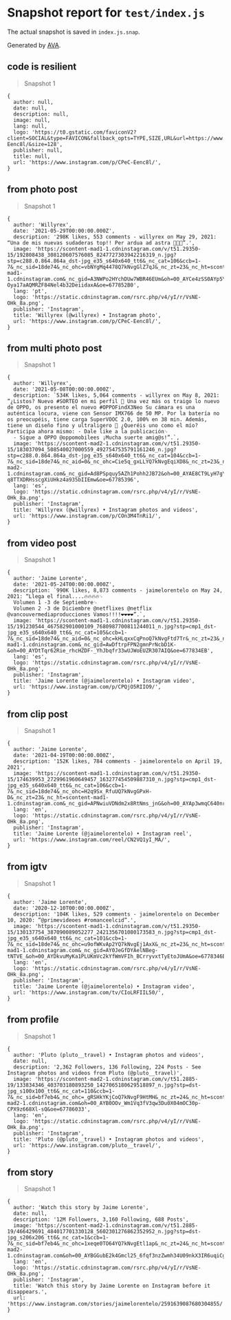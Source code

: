 # Snapshot report for `test/index.js`

The actual snapshot is saved in `index.js.snap`.

Generated by [AVA](https://avajs.dev).

## code is resilient

> Snapshot 1

    {
      author: null,
      date: null,
      description: null,
      image: null,
      lang: null,
      logo: 'https://t0.gstatic.com/faviconV2?client=SOCIAL&type=FAVICON&fallback_opts=TYPE,SIZE,URL&url=https://www.instagram.com/p/CPeC-Eenc8l/&size=128',
      publisher: null,
      title: null,
      url: 'https://www.instagram.com/p/CPeC-Eenc8l/',
    }

## from photo post

> Snapshot 1

    {
      author: 'Willyrex',
      date: '2021-05-29T00:00:00.000Z',
      description: '298K likes, 553 comments - willyrex on May 29, 2021: “Una de mis nuevas sudaderas top!! Per ardua ad astra 🚀🚀🚀”.',
      image: 'https://scontent-mad1-1.cdninstagram.com/v/t51.29350-15/192808438_308120607576085_8247727303942216319_n.jpg?stp=c288.0.864.864a_dst-jpg_e35_s640x640_tt6&_nc_cat=106&ccb=1-7&_nc_sid=18de74&_nc_ohc=vbNYgMq4478Q7kNvgGlZ7qJ&_nc_zt=23&_nc_ht=scontent-mad1-1.cdninstagram.com&_nc_gid=A3NWPo2HYchDUw7WBR46EUm&oh=00_AYCe4zSS0AYp5Y4l-Oya17aAQMRZF84Nel4b32DeiidaxA&oe=677852B0',
      lang: 'pt',
      logo: 'https://static.cdninstagram.com/rsrc.php/v4/yI/r/VsNE-OHk_8a.png',
      publisher: 'Instagram',
      title: 'Willyrex (@willyrex) • Instagram photo',
      url: 'https://www.instagram.com/p/CPeC-Eenc8l/',
    }

## from multi photo post

> Snapshot 1

    {
      author: 'Willyrex',
      date: '2021-05-08T00:00:00.000Z',
      description: `534K likes, 5,064 comments - willyrex on May 8, 2021: ”¿Listos? Nuevo #SORTEO en mi perfil 📱 Una vez más os traigo lo nuevo de OPPO, os presento el nuevo #OPPOFindX3Neo Su cámara es una auténtica locura, viene con Sensor IMX766 de 50 MP. Por la batería no os preocupéis, tiene carga SuperVOOC 2.0, 100% en 38 min. Además, tiene un diseño fino y ultraligero 🏸 ¿Queréis uno como el mío? Participa ahora mismo: - Dale like a la publicación␊
      - Sigue a OPPO @oppomobilees ¡Mucha suerte amig@s!”.`,
      image: 'https://scontent-mad2-1.cdninstagram.com/v/t51.29350-15/183037094_508540027000559_4927547535791161246_n.jpg?stp=c288.0.864.864a_dst-jpg_e35_s640x640_tt6&_nc_cat=104&ccb=1-7&_nc_sid=18de74&_nc_aid=0&_nc_ohc=Cie5q_gxLLYQ7kNvgEqiXD8&_nc_zt=23&_nc_ht=scontent-mad2-1.cdninstagram.com&_nc_gid=Ad8PSpquy5AZh1Pohh2JB72&oh=00_AYAE8CT9LyH7gYy8-q8TTXDRHsscgXiUHkz4a935bIIEmw&oe=67785396',
      lang: 'es',
      logo: 'https://static.cdninstagram.com/rsrc.php/v4/yI/r/VsNE-OHk_8a.png',
      publisher: 'Instagram',
      title: 'Willyrex (@willyrex) • Instagram photos and videos',
      url: 'https://www.instagram.com/p/COn3M4TnRi1/',
    }

## from video post

> Snapshot 1

    {
      author: 'Jaime Lorente',
      date: '2021-05-24T00:00:00.000Z',
      description: `990K likes, 8,873 comments - jaimelorentelo on May 24, 2021: “Llega el final....🔥🔥🔥🔥␊
      Volumen 1 -3 de Septiembre␊
      Volumen 2 -3 de Diciembre @netflixes @netflix @vancouvermediaproducciones Vamos!!!!❤️❤️❤️❤️”.`,
      image: 'https://scontent-mad1-1.cdninstagram.com/v/t51.29350-15/191230544_467582901000109_7680987700811244011_n.jpg?stp=cmp1_dst-jpg_e35_s640x640_tt6&_nc_cat=105&ccb=1-7&_nc_sid=18de74&_nc_aid=0&_nc_ohc=kHLqxxCqPnoQ7kNvgFtd7Tr&_nc_zt=23&_nc_ht=scontent-mad1-1.cdninstagram.com&_nc_gid=AwDftrpFPN2gmnPrNcbD1K-&oh=00_AYDtTqr62Rie_rhcHZDF-_YhJbqfr33wUJWoEUZR307AIQ&oe=677834EB',
      lang: 'es',
      logo: 'https://static.cdninstagram.com/rsrc.php/v4/yI/r/VsNE-OHk_8a.png',
      publisher: 'Instagram',
      title: 'Jaime Lorente (@jaimelorentelo) • Instagram video',
      url: 'https://www.instagram.com/p/CPQjO5RIIO9/',
    }

## from clip post

> Snapshot 1

    {
      author: 'Jaime Lorente',
      date: '2021-04-19T00:00:00.000Z',
      description: '152K likes, 784 comments - jaimelorentelo on April 19, 2021',
      image: 'https://scontent-mad1-1.cdninstagram.com/v/t51.29350-15/174639953_2729961960649457_163277454509887310_n.jpg?stp=cmp1_dst-jpg_e35_s640x640_tt6&_nc_cat=106&ccb=1-7&_nc_sid=18de74&_nc_ohc=H2q9Sx_RfuUQ7kNvgGPxH-D&_nc_zt=23&_nc_ht=scontent-mad1-1.cdninstagram.com&_nc_gid=APNwiuVDNdm2x8RtNms_jnG&oh=00_AYAp3wmqC640nrO2IqWaoRN8eDpLuElVLqrJAuD4TqI9cw&oe=67783FE6',
      lang: 'en',
      logo: 'https://static.cdninstagram.com/rsrc.php/v4/yI/r/VsNE-OHk_8a.png',
      publisher: 'Instagram',
      title: 'Jaime Lorente (@jaimelorentelo) • Instagram reel',
      url: 'https://www.instagram.com/reel/CN2VQ1yI_MA/',
    }

## from igtv

> Snapshot 1

    {
      author: 'Jaime Lorente',
      date: '2020-12-10T00:00:00.000Z',
      description: '104K likes, 529 comments - jaimelorentelo on December 10, 2020: ”@primevideoes #romanceelcid”.',
      image: 'https://scontent-mad1-1.cdninstagram.com/v/t51.29350-15/130137754_387090089052277_2421356701080173583_n.jpg?stp=cmp1_dst-jpg_e35_s640x640_tt6&_nc_cat=101&ccb=1-7&_nc_sid=18de74&_nc_ohc=u9ofWKvAp2YQ7kNvgEj1AxX&_nc_zt=23&_nc_ht=scontent-mad1-1.cdninstagram.com&_nc_gid=AY0JeGfDYAelNBeg-tNTVE_&oh=00_AYDkvuMyKa1PLUKmVc2kYfWmVFIh_BCrryvxtTyEtoJUmA&oe=6778346B',
      lang: 'en',
      logo: 'https://static.cdninstagram.com/rsrc.php/v4/yI/r/VsNE-OHk_8a.png',
      publisher: 'Instagram',
      title: 'Jaime Lorente (@jaimelorentelo) • Instagram video',
      url: 'https://www.instagram.com/tv/CIoLRFIIL50/',
    }

## from profile

> Snapshot 1

    {
      author: 'Pluto (pluto__travel) • Instagram photos and videos',
      date: null,
      description: '2,362 Followers, 136 Following, 224 Posts - See Instagram photos and videos from Pluto (@pluto__travel)',
      image: 'https://scontent-mad2-1.cdninstagram.com/v/t51.2885-19/133834346_403703180893250_1427065180629518897_n.jpg?stp=dst-jpg_s100x100_tt6&_nc_cat=110&ccb=1-7&_nc_sid=bf7eb4&_nc_ohc=_gRSHkYKjCoQ7kNvgF9HtMH&_nc_zt=24&_nc_ht=scontent-mad2-1.cdninstagram.com&oh=00_AYB0OOv_Wm1Vq3fV3qw3Du0X04mOC30p-CPX9z668Xl-sQ&oe=67786033',
      lang: 'en',
      logo: 'https://static.cdninstagram.com/rsrc.php/v4/yI/r/VsNE-OHk_8a.png',
      publisher: 'Instagram',
      title: 'Pluto (@pluto__travel) • Instagram photos and videos',
      url: 'https://www.instagram.com/pluto__travel/',
    }

## from story

> Snapshot 1

    {
      author: 'Watch this story by Jaime Lorente',
      date: null,
      description: '12M Followers, 3,160 Following, 688 Posts',
      image: 'https://scontent-mad2-1.cdninstagram.com/v/t51.2885-19/466429691_484017701330128_5602301276862352952_n.jpg?stp=dst-jpg_s206x206_tt6&_nc_cat=1&ccb=1-7&_nc_sid=bf7eb4&_nc_ohc=1xeqe0TO64YQ7kNvgEtl1ap&_nc_zt=24&_nc_ht=scontent-mad2-1.cdninstagram.com&oh=00_AYBGGubE2k4Gmcl25_6fqf3nzZwmh34U09nkX3IR6uqiCg&oe=67785D1F',
      lang: 'en',
      logo: 'https://static.cdninstagram.com/rsrc.php/v4/yI/r/VsNE-OHk_8a.png',
      publisher: 'Instagram',
      title: 'Watch this story by Jaime Lorente on Instagram before it disappears.',
      url: 'https://www.instagram.com/stories/jaimelorentelo/2591639087680304855/',
    }
